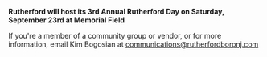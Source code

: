 **Rutherford will host its 3rd Annual Rutherford Day on Saturday, September 23rd at Memorial Field**

If you're a member of a community group or vendor, or for more information, email Kim Bogosian at communications@rutherfordboronj.com



